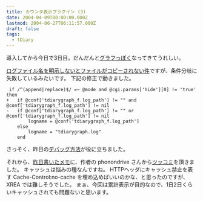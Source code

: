 ```yaml
---
title: カウンタ表示プラグイン (3)
date: 2004-04-09T00:00:00.000Z
lastmod: 2004-06-27T06:11:57.000Z
draft: false
tags:
  - tDiary
---
```


導入してから今日で3日目。だんだんと[グラフっぽく](http://www.machu.jp/diary/images/20040409_0.png)なってきてうれしい。

[ログファイル名を明示しないとファイルがコピーされない件](http://phonondrive.com/20040407.html#p02)ですが、条件分岐に失敗しているみたいです。 下記の修正で動きました。

```
 if /^(append|replace)$/ =~ @mode and @cgi.params['hide'][0] != 'true' then
+ 	if @conf['tdiarygraph_f.log_path'] != "" and @conf['tdiarygraph_f.log_path'] != nil
- 	if @conf['tdiarygraph_f.log_path'] != "" or @conf['tdiarygraph_f.log_path'] != nil
 		logname = @conf['tdiarygraph_f.log_path']
 	else
 		logname = "tdiarygraph.log"
 	end
```

さっそく、昨日の[デバッグ方法](/posts/20040408/p02)が役に立ちました。

それから、[昨日書いたメモ](/posts/20040408/p01)に、作者の phonondrive さんから[ツッコミ](https://www.machu.jp/diary/20040408.html#c01)を頂きました。 キャッシュは悩みの種なんですね。 HTTPヘッダにキャッシュ禁止を表す Cache-Control:no-cache を埋め込めばいいのかな、と思ったのですが、XREA では難しそうでした。 まぁ、今回は累計表示が目的なので、1日2日くらいキャッシュされても問題ないと思います。
